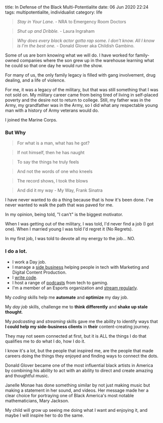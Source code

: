 title: In Defense of the Black Multi-Potentialite
date: 06 Jun 2020 22:24
tags: multipotentialite, individualist
category: life

> _Stay in Your Lane._ - NRA to Emergency Room Doctors


> _Shut up and Dribble._ - Laura Ingraham


> _Why does every black actor gotta rap some. I don't know. All I know is I'm the best one._ - Donald Glover aka Childish Gambino.


Some of us are born knowing what we will do. I have worked for family-owned companies where the son grew up in the warehouse learning what he could so that one day he would run the show.

For many of us, the only family legacy is filled with gang involvement, drug dealing, and a life of violence.

For me, it was a legacy of the military, but that was still something that I was not sold on. My military career came from being tired of living in self-placed poverty and the desire not to return to college. Still, my father was in the Army, my grandfather was in the Army, so I did what any respectable young man with a history of Army veterans would do. 

I joined the Marine Corps.

### But Why

> For what is a man, what has he got?

> If not himself, then he has naught

> To say the things he truly feels

> And not the words of one who kneels

> The record shows, I took the blows

> And did it my way - My Way, Frank Sinatra

I have never wanted to do a thing because that is how it's been done. I've never wanted to walk the path that was paved for me. 

In my opinion, being told, "I can't" is the biggest motivator.

When I was getting out of the military, I was told, I'd never find a job (I got one). When I married young I was told I'd regret it (No Regrets).

In my first job, I was told to devote all my energy to the job... NO.

### I do a lot.

* I work a Day job.
* I manage a [side business](https://productivityintech.com) helping people in tech with Marketing and Digital Content Production.
* I [write code](https://github.com/kjaymiller).
* I host a range of [podcasts](/podcasts) from tech to gaming.
* I'm a member of an Esports organization and [stream regularly](https://twitch.tv/kjaymiller).

My _coding_ skills help me **automate** and **optimize** my day job.

My _day job_ skills, challenge me to **think differently** and **shake up stale thought**.

My _podcasting_ and _streaming_ skills gave me the ability to identify ways that **I could help my
side-business clients** in **their** content-creating journey.

They may not seem connected at first, but it is ALL the things I do that
qualifies me to do what I do, how I do it. 

I know it's a lot, but the people that inspired me, are the people that made careers doing the things they enjoyed and finding ways to connect the dots. 

Donald Glover became one of the most influential black artists in America by combining his ability to act with an ability to direct and create amazing and thoughtful music.

Janelle Monae has done something similar by not just making music but making a statement in her sound, and videos. Her message made her a clear choice for portraying one of Black America's most notable mathematicians, Mary Jackson.

My child will grow up seeing me doing what I want and enjoying it, and maybe I will inspire her to do the same.

